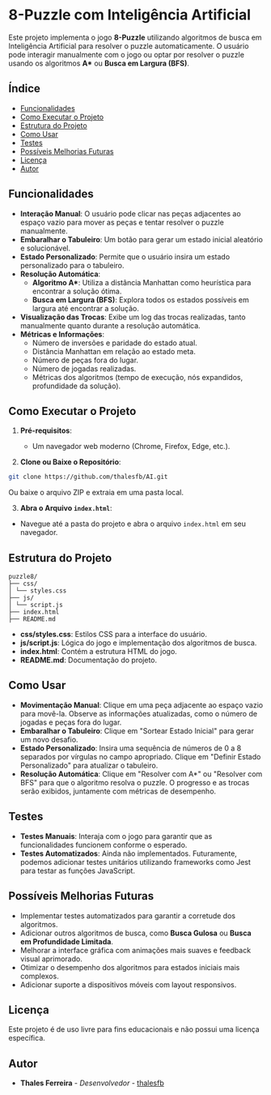 # 8-Puzzle com Inteligência Artificial

Este projeto implementa o jogo **8-Puzzle** utilizando algoritmos de busca em Inteligência Artificial para resolver o puzzle automaticamente. O usuário pode interagir manualmente com o jogo ou optar por resolver o puzzle usando os algoritmos **A\*** ou **Busca em Largura (BFS)**.

## Índice

- [Funcionalidades](#funcionalidades)
- [Como Executar o Projeto](#como-executar-o-projeto)
- [Estrutura do Projeto](#estrutura-do-projeto)
- [Como Usar](#como-usar)
- [Testes](#testes)
- [Possíveis Melhorias Futuras](#possíveis-melhorias-futuras)
- [Licença](#licença)
- [Autor](#autor)

## Funcionalidades

- **Interação Manual**: O usuário pode clicar nas peças adjacentes ao espaço vazio para mover as peças e tentar resolver o puzzle manualmente.
- **Embaralhar o Tabuleiro**: Um botão para gerar um estado inicial aleatório e solucionável.
- **Estado Personalizado**: Permite que o usuário insira um estado personalizado para o tabuleiro.
- **Resolução Automática**:
  - **Algoritmo A\***: Utiliza a distância Manhattan como heurística para encontrar a solução ótima.
  - **Busca em Largura (BFS)**: Explora todos os estados possíveis em largura até encontrar a solução.
- **Visualização das Trocas**: Exibe um log das trocas realizadas, tanto manualmente quanto durante a resolução automática.
- **Métricas e Informações**:
  - Número de inversões e paridade do estado atual.
  - Distância Manhattan em relação ao estado meta.
  - Número de peças fora do lugar.
  - Número de jogadas realizadas.
  - Métricas dos algoritmos (tempo de execução, nós expandidos, profundidade da solução).

## Como Executar o Projeto

1. **Pré-requisitos**:

   - Um navegador web moderno (Chrome, Firefox, Edge, etc.).

2. **Clone ou Baixe o Repositório**:

```bash
git clone https://github.com/thalesfb/AI.git
```

Ou baixe o arquivo ZIP e extraia em uma pasta local.

3. **Abra o Arquivo `index.html`**:

- Navegue até a pasta do projeto e abra o arquivo `index.html` em seu navegador.

## Estrutura do Projeto

```plaintext
puzzle8/
├── css/
│ └── styles.css
├── js/
│ └── script.js
├── index.html
├── README.md
```

- **css/styles.css**: Estilos CSS para a interface do usuário.
- **js/script.js**: Lógica do jogo e implementação dos algoritmos de busca.
- **index.html**: Contém a estrutura HTML do jogo.
- **README.md**: Documentação do projeto.

## Como Usar

- **Movimentação Manual**:
  Clique em uma peça adjacente ao espaço vazio para movê-la.
  Observe as informações atualizadas, como o número de jogadas e peças fora do lugar.
- **Embaralhar o Tabuleiro**:
  Clique em "Sortear Estado Inicial" para gerar um novo desafio.
- **Estado Personalizado**:
  Insira uma sequência de números de 0 a 8 separados por vírgulas no campo apropriado.
  Clique em "Definir Estado Personalizado" para atualizar o tabuleiro.
- **Resolução Automática**:
  Clique em "Resolver com A\*" ou "Resolver com BFS" para que o algoritmo resolva o puzzle.
  O progresso e as trocas serão exibidos, juntamente com métricas de desempenho.

## Testes

- **Testes Manuais**: Interaja com o jogo para garantir que as funcionalidades funcionem conforme o esperado.
- **Testes Automatizados**: Ainda não implementados. Futuramente, podemos adicionar testes unitários utilizando frameworks como Jest para testar as funções JavaScript.

## Possíveis Melhorias Futuras

- Implementar testes automatizados para garantir a corretude dos algoritmos.
- Adicionar outros algoritmos de busca, como **Busca Gulosa** ou **Busca em Profundidade Limitada**.
- Melhorar a interface gráfica com animações mais suaves e feedback visual aprimorado.
- Otimizar o desempenho dos algoritmos para estados iniciais mais complexos.
- Adicionar suporte a dispositivos móveis com layout responsivos.

## Licença

Este projeto é de uso livre para fins educacionais e não possui uma licença específica.

## Autor

- **Thales Ferreira** - _Desenvolvedor_ - [thalesfb](https://github.com/thalesfb)
